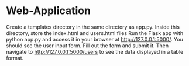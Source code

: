 # Web-Application
Create a templates directory in the same directory as app.py. Inside this directory, store the index.html and users.html files
Run the Flask app with python app.py and access it in your browser at http://127.0.0.1:5000/. You should see the user input form. Fill out the form and submit it. Then navigate to http://127.0.0.1:5000/users to see the data displayed in a table format.

